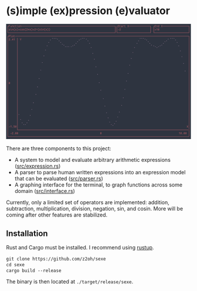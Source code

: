 # (s)imple (ex)pression (e)valuator

<center>
    <img src="demo.png">
</center>

There are three components to this project:
* A system to model and evaluate arbitrary arithmetic expressions ([src/expression.rs](src/expression.rs))
* A parser to parse human written expressions into an expression model that can be evaluated ([src/parser.rs](src/parser.rs))
* A graphing interface for the terminal, to graph functions across some domain ([src/interface.rs](src/interface.rs))

Currently, only a limited set of operators are implemented: addition, subtraction, multiplication, division, negation, sin, and cosin. More will be coming after other features are stabilized.

## Installation
Rust and Cargo must be installed. I recommend using [rustup](https://rustup.rs/).

```
git clone https://github.com/z2oh/sexe
cd sexe
cargo build --release
```

The binary is then located at `./target/release/sexe`.
